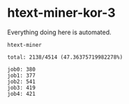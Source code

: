 # htext-miner-kor-3

Everything doing here is automated.

```
htext-miner

total: 2138/4514 (47.36375719982278%)

job0: 380
job1: 377
job2: 541
job3: 419
job4: 421
```
